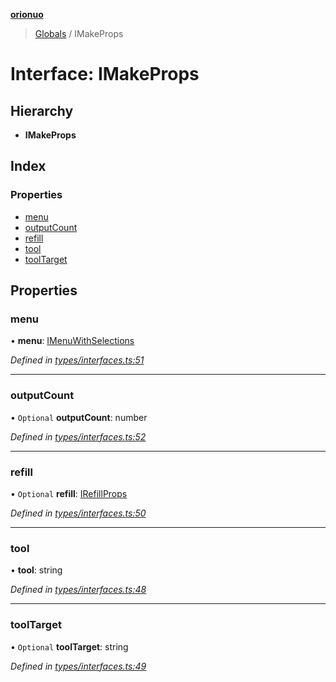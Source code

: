**[orionuo](../README.md)**

> [Globals](../globals.md) / IMakeProps

# Interface: IMakeProps

## Hierarchy

* **IMakeProps**

## Index

### Properties

* [menu](imakeprops.md#menu)
* [outputCount](imakeprops.md#outputcount)
* [refill](imakeprops.md#refill)
* [tool](imakeprops.md#tool)
* [toolTarget](imakeprops.md#tooltarget)

## Properties

### menu

•  **menu**: [IMenuWithSelections](imenuwithselections.md)

*Defined in [types/interfaces.ts:51](https://github.com/msviha/orionuo/blob/9d75b1e/src/types/interfaces.ts#L51)*

___

### outputCount

• `Optional` **outputCount**: number

*Defined in [types/interfaces.ts:52](https://github.com/msviha/orionuo/blob/9d75b1e/src/types/interfaces.ts#L52)*

___

### refill

• `Optional` **refill**: [IRefillProps](irefillprops.md)

*Defined in [types/interfaces.ts:50](https://github.com/msviha/orionuo/blob/9d75b1e/src/types/interfaces.ts#L50)*

___

### tool

•  **tool**: string

*Defined in [types/interfaces.ts:48](https://github.com/msviha/orionuo/blob/9d75b1e/src/types/interfaces.ts#L48)*

___

### toolTarget

• `Optional` **toolTarget**: string

*Defined in [types/interfaces.ts:49](https://github.com/msviha/orionuo/blob/9d75b1e/src/types/interfaces.ts#L49)*
